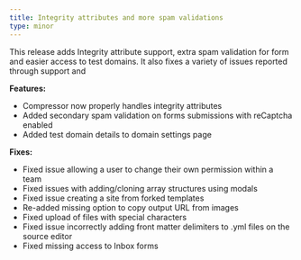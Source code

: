 ```yaml
---
title: Integrity attributes and more spam validations
type: minor
---
```


This release adds Integrity attribute support, extra spam validation for form and easier access to test domains. It also fixes a variety of issues reported through support and&nbsp;

**Features:**

* Compressor now properly handles integrity attributes
* Added secondary spam validation on forms submissions with reCaptcha enabled&nbsp;
* Added test domain details to domain settings page

**Fixes:**

* Fixed issue allowing a user to change their own permission within a team
* Fixed issues with adding/cloning array structures using modals
* Fixed issue creating a site from forked templates
* Re-added missing option to copy output URL from images
* Fixed upload of files with special characters
* Fixed issue incorrectly adding front matter delimiters to .yml files on the source editor
* Fixed missing access to Inbox forms
